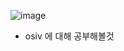 ![image](https://github.com/born-A/Today-I-Learned/assets/93516595/6d50e337-2be4-4414-a7b1-76b40aab7646)

- osiv 에 대해 공부해볼것
